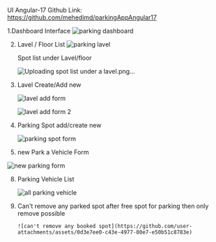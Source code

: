 UI Angular-17 Github Link: https://github.com/mehedimd/parkingAppAngular17

1.Dashboard Interface
   ![parking dashboard](https://github.com/user-attachments/assets/02603232-3e15-44f0-a413-919042c10107)


2. Lavel / Floor List
   ![parking lavel](https://github.com/user-attachments/assets/42e0f00f-5442-40f3-b589-b311c0e0664d)

   Spot list under Lavel/floor
   
   ![Uploading spot list under a lavel.png…]()


4. Lavel Create/Add new
   
   ![lavel add form](https://github.com/user-attachments/assets/1a9cb33b-673c-42e8-92e8-e01036142ef4)
   
   ![lavel add form 2](https://github.com/user-attachments/assets/33a02377-0177-4653-9f67-7c04ecb98e2a)
   
6. Parking Spot add/create new
   
   ![parking spot form](https://github.com/user-attachments/assets/09f463e2-2076-4d3f-b8fb-6db81914e35d)

7. new Park a Vehicle Form

  ![new parking form](https://github.com/user-attachments/assets/ac6d749c-c1e1-4560-90a3-e95d7c493caa)

8. Parking Vehicle List

   ![all parking vehicle](https://github.com/user-attachments/assets/4801610f-c416-41e1-835a-802bb358eccf)

9. Can't remove any parked spot after free spot for parking then only remove possible

       ![can't remove any booked spot](https://github.com/user-attachments/assets/0d3e7ee0-c43e-4977-80e7-e50b51c8783e)



